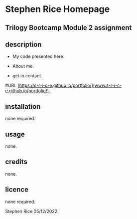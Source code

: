 # Stephen Rice Homepage

## Trilogy Bootcamp Module 2 assignment

## description

* My code presented here.

* About me.

* get in contact.

#URL [https://s-r-i-c-e.github.io/portfolio/](www.s-r-i-c-e.github.io/portfolio/).

## installation
none required.

## usage
none.

## credits
none.

## licence
none required.

Stephen Rice 05/12/2022.